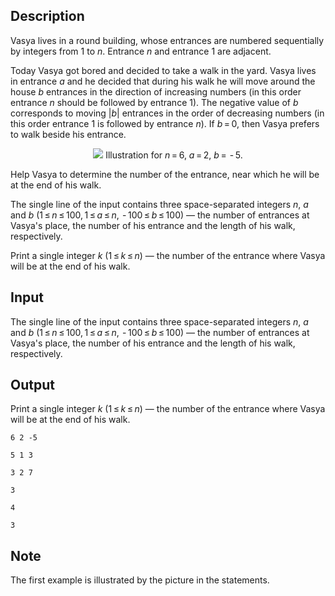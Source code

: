 ## Description

<div><p>Vasya lives in a round building, whose entrances are numbered sequentially by integers from <span class="tex-span">1</span> to <span class="tex-span"><i>n</i></span>. Entrance <span class="tex-span"><i>n</i></span> and entrance <span class="tex-span">1</span> are adjacent.</p><p>Today Vasya got bored and decided to take a walk in the yard. Vasya lives in entrance <span class="tex-span"><i>a</i></span> and he decided that during his walk he will move around the house <span class="tex-span"><i>b</i></span> entrances in the direction of increasing numbers (in this order entrance <span class="tex-span"><i>n</i></span> should be followed by entrance <span class="tex-span">1</span>). The negative value of <span class="tex-span"><i>b</i></span> corresponds to moving <span class="tex-span">|<i>b</i>|</span> entrances in the order of decreasing numbers (in this order entrance <span class="tex-span">1</span> is followed by entrance <span class="tex-span"><i>n</i></span>). If <span class="tex-span"><i>b</i> = 0</span>, then Vasya prefers to walk beside his entrance.</p><center> <img class="tex-graphics" src="file://EBNBvczJ.png" style="max-width: 100.0%;max-height: 100.0%;">   <span class="tex-font-size-small">Illustration for <span class="tex-span"><i>n</i> = 6</span>, <span class="tex-span"><i>a</i> = 2</span>, <span class="tex-span"><i>b</i> =  - 5</span>.</span> </center><p>Help Vasya to determine the number of the entrance, near which he will be at the end of his walk.</p></div><div class="input-specification"><p>The single line of the input contains three space-separated integers <span class="tex-span"><i>n</i></span>, <span class="tex-span"><i>a</i></span> and <span class="tex-span"><i>b</i></span> (<span class="tex-span">1 ≤ <i>n</i> ≤ 100, 1 ≤ <i>a</i> ≤ <i>n</i>,  - 100 ≤ <i>b</i> ≤ 100</span>)&nbsp;— the number of entrances at Vasya's place, the number of his entrance and the length of his walk, respectively.</p></div><div class="output-specification"><p>Print a single integer <span class="tex-span"><i>k</i></span> (<span class="tex-span">1 ≤ <i>k</i> ≤ <i>n</i></span>)&nbsp;— the number of the entrance where Vasya will be at the end of his walk.</p></div>

## Input

<p>The single line of the input contains three space-separated integers <span class="tex-span"><i>n</i></span>, <span class="tex-span"><i>a</i></span> and <span class="tex-span"><i>b</i></span> (<span class="tex-span">1 ≤ <i>n</i> ≤ 100, 1 ≤ <i>a</i> ≤ <i>n</i>,  - 100 ≤ <i>b</i> ≤ 100</span>)&nbsp;— the number of entrances at Vasya's place, the number of his entrance and the length of his walk, respectively.</p>

## Output

<p>Print a single integer <span class="tex-span"><i>k</i></span> (<span class="tex-span">1 ≤ <i>k</i> ≤ <i>n</i></span>)&nbsp;— the number of the entrance where Vasya will be at the end of his walk.</p>





```input1
6 2 -5

```




```input2
5 1 3

```




```input3
3 2 7

```




```output1
3

```




```output2
4

```




```output3
3

```



## Note

<p>The first example is illustrated by the picture in the statements.</p>
